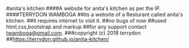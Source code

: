 #anita's kitchen
####A website for anita's kitchen as per the IP.
####TERRYDON WAMBOGA
##its a website of a Resturant called anita's kitchen.
##it requires internet to visit it.
##no bugs of now
##used html,css,bootstrap and markup
##for any support contact twamboga@gmail.com.
###copyright (c) 2018 terrydon
##https://terrydon.github.io/anita-kitchen/
